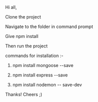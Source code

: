 Hi all,

Clone the project 

Navigate to the folder in command prompt 

Give npm install 

Then run the project

commands for installation :-

1)  npm install mongoose --save

2)  npm install express --save 

3)  npm install nodemon -- save-dev

Thanks! Cheers ;)